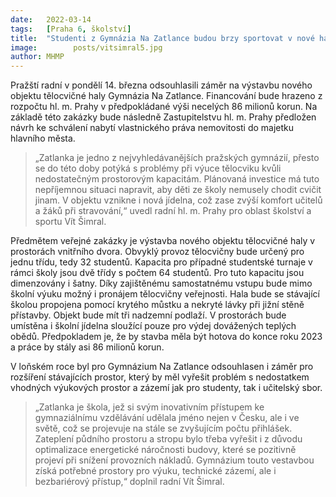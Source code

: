 ```yaml
---
date:   2022-03-14
tags:   [Praha 6, školství]
title:  "Studenti z Gymnázia Na Zatlance budou brzy sportovat v nové hale. Město do její stavby investuje necelých 86 milionů korun"
image: 	      posts/vitsimral5.jpg
author: MHMP
---
```


Pražští radní v pondělí 14. března odsouhlasili záměr na výstavbu nového objektu tělocvičné haly Gymnázia Na Zatlance. Financování bude hrazeno z rozpočtu hl. m. Prahy v předpokládané výši necelých 86 milionů korun. Na základě této zakázky bude následně Zastupitelstvu hl. m. Prahy předložen návrh ke schválení nabytí vlastnického práva nemovitosti do majetku hlavního města. 

> „Zatlanka je jedno z nejvyhledávanějších pražských gymnázií, přesto se do této doby potýká s problémy při výuce tělocviku kvůli nedostatečným prostorovým kapacitám. Plánovaná investice má tuto nepříjemnou situaci napravit, aby děti ze školy nemusely chodit cvičit jinam. V objektu vznikne i nová jídelna, což zase zvýší komfort učitelů a žáků při stravování,“ uvedl radní hl. m. Prahy pro oblast školství a sportu Vít Šimral.  

Předmětem veřejné zakázky je výstavba nového objektu tělocvičné haly v prostorách vnitřního dvora. Obvyklý provoz tělocvičny bude určený pro jednu třídu, tedy 32 studentů. Kapacita pro případné studentské turnaje v rámci školy jsou dvě třídy s počtem 64 studentů. Pro tuto kapacitu jsou dimenzovány i šatny. Díky zajištěnému samostatnému vstupu bude mimo školní výuku možný i pronájem tělocvičny veřejnosti. Hala bude se stávající školou propojena pomocí krytého můstku a nekryté lávky při jižní stěně přístavby. Objekt bude mít tři nadzemní podlaží. V prostorách bude umístěna i školní jídelna sloužící pouze pro výdej dovážených teplých obědů. Předpokladem je, že by stavba měla být hotova do konce roku 2023 a práce by stály asi 86 milionů korun.

V loňském roce byl pro Gymnázium Na Zatlance odsouhlasen i záměr pro rozšíření stávajících prostor, který by měl vyřešit problém s nedostatkem vhodných výukových prostor a zázemí jak pro studenty, tak i učitelský sbor. 

> „Zatlanka je škola, jež si svým inovativním přístupem ke gymnaziálnímu vzdělávání udělala jméno nejen v Česku, ale i ve světě, což se projevuje na stále se zvyšujícím počtu přihlášek. Zateplení půdního prostoru a stropu bylo třeba vyřešit i z důvodu optimalizace energetické náročnosti budovy, které se pozitivně projeví při snížení provozních nákladů. Gymnázium touto vestavbou získá potřebné prostory pro výuku, technické zázemí, ale i bezbariérový přístup,“ doplnil radní Vít Šimral.

